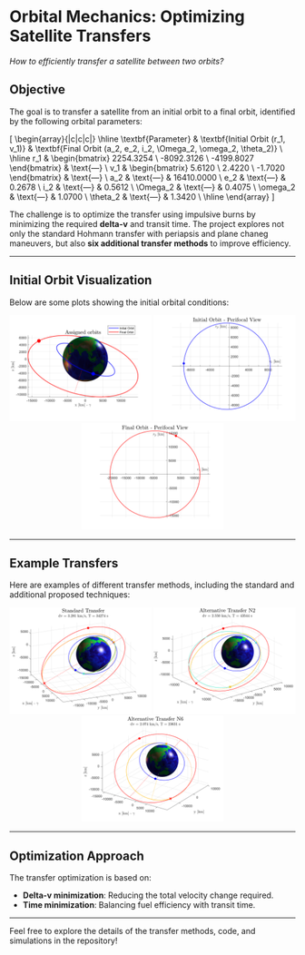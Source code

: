 # Orbital Mechanics: Optimizing Satellite Transfers

_How to efficiently transfer a satellite between two orbits?_

## Objective
The goal is to transfer a satellite from an initial orbit to a final orbit, identified by the following orbital parameters:

\[
\begin{array}{|c|c|c|}
\hline
\textbf{Parameter} & \textbf{Initial Orbit (r_1, v_1)} & \textbf{Final Orbit (a_2, e_2, i_2, \Omega_2, \omega_2, \theta_2)} \\
\hline
r_1 & \begin{bmatrix} 2254.3254 \\ -8092.3126 \\ -4199.8027 \end{bmatrix} & \text{—} \\
v_1 & \begin{bmatrix} 5.6120 \\ 2.4220 \\ -1.7020 \end{bmatrix} & \text{—} \\
a_2 & \text{—} & 16410.0000 \\
e_2 & \text{—} & 0.2678 \\
i_2 & \text{—} & 0.5612 \\
\Omega_2 & \text{—} & 0.4075 \\
\omega_2 & \text{—} & 1.0700 \\
\theta_2 & \text{—} & 1.3420 \\
\hline
\end{array}
\]

The challenge is to optimize the transfer using impulsive burns by minimizing the required **delta-v** and transit time. The project explores not only the standard Hohmann transfer with periapsis and plane chaneg maneuvers, but also **six additional transfer methods** to improve efficiency.

---

## Initial Orbit Visualization
Below are some plots showing the initial orbital conditions:

<div align="center">
  <img src="Images/orbits.png" width="250"/>
  <img src="Images/initialPerifocal.png" width="250"/>
  <img src="Images/finalPerifocal.png" width="250"/>
</div>

---

## Example Transfers
Here are examples of different transfer methods, including the standard and additional proposed techniques:

<div align="center">
  <img src="Images/standard.png" width="250"/>
  <img src="Images/alternative2.png" width="250"/>
  <img src="Images/alternative6.png" width="250"/>
</div>

---

## Optimization Approach
The transfer optimization is based on:
- **Delta-v minimization**: Reducing the total velocity change required.
- **Time minimization**: Balancing fuel efficiency with transit time.

---

Feel free to explore the details of the transfer methods, code, and simulations in the repository!
